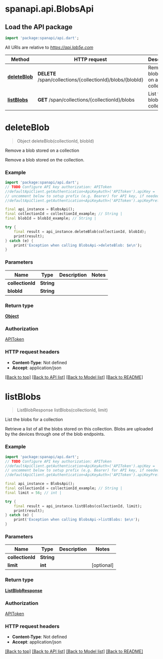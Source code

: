 # spanapi.api.BlobsApi

## Load the API package
```dart
import 'package:spanapi/api.dart';
```

All URIs are relative to *https://api.lab5e.com*

Method | HTTP request | Description
------------- | ------------- | -------------
[**deleteBlob**](BlobsApi.md#deleteblob) | **DELETE** /span/collections/{collectionId}/blobs/{blobId} | Remove a blob stored on a collection
[**listBlobs**](BlobsApi.md#listblobs) | **GET** /span/collections/{collectionId}/blobs | List the blobs for a collection


# **deleteBlob**
> Object deleteBlob(collectionId, blobId)

Remove a blob stored on a collection

Remove a blob stored on the collection.

### Example
```dart
import 'package:spanapi/api.dart';
// TODO Configure API key authorization: APIToken
//defaultApiClient.getAuthentication<ApiKeyAuth>('APIToken').apiKey = 'YOUR_API_KEY';
// uncomment below to setup prefix (e.g. Bearer) for API key, if needed
//defaultApiClient.getAuthentication<ApiKeyAuth>('APIToken').apiKeyPrefix = 'Bearer';

final api_instance = BlobsApi();
final collectionId = collectionId_example; // String | 
final blobId = blobId_example; // String | 

try {
    final result = api_instance.deleteBlob(collectionId, blobId);
    print(result);
} catch (e) {
    print('Exception when calling BlobsApi->deleteBlob: $e\n');
}
```

### Parameters

Name | Type | Description  | Notes
------------- | ------------- | ------------- | -------------
 **collectionId** | **String**|  | 
 **blobId** | **String**|  | 

### Return type

[**Object**](Object.md)

### Authorization

[APIToken](../README.md#APIToken)

### HTTP request headers

 - **Content-Type**: Not defined
 - **Accept**: application/json

[[Back to top]](#) [[Back to API list]](../README.md#documentation-for-api-endpoints) [[Back to Model list]](../README.md#documentation-for-models) [[Back to README]](../README.md)

# **listBlobs**
> ListBlobResponse listBlobs(collectionId, limit)

List the blobs for a collection

Retrieve a list of all the blobs stored on this collection. Blobs are uploaded by the devices through one of the blob endpoints.

### Example
```dart
import 'package:spanapi/api.dart';
// TODO Configure API key authorization: APIToken
//defaultApiClient.getAuthentication<ApiKeyAuth>('APIToken').apiKey = 'YOUR_API_KEY';
// uncomment below to setup prefix (e.g. Bearer) for API key, if needed
//defaultApiClient.getAuthentication<ApiKeyAuth>('APIToken').apiKeyPrefix = 'Bearer';

final api_instance = BlobsApi();
final collectionId = collectionId_example; // String | 
final limit = 56; // int | 

try {
    final result = api_instance.listBlobs(collectionId, limit);
    print(result);
} catch (e) {
    print('Exception when calling BlobsApi->listBlobs: $e\n');
}
```

### Parameters

Name | Type | Description  | Notes
------------- | ------------- | ------------- | -------------
 **collectionId** | **String**|  | 
 **limit** | **int**|  | [optional] 

### Return type

[**ListBlobResponse**](ListBlobResponse.md)

### Authorization

[APIToken](../README.md#APIToken)

### HTTP request headers

 - **Content-Type**: Not defined
 - **Accept**: application/json

[[Back to top]](#) [[Back to API list]](../README.md#documentation-for-api-endpoints) [[Back to Model list]](../README.md#documentation-for-models) [[Back to README]](../README.md)

